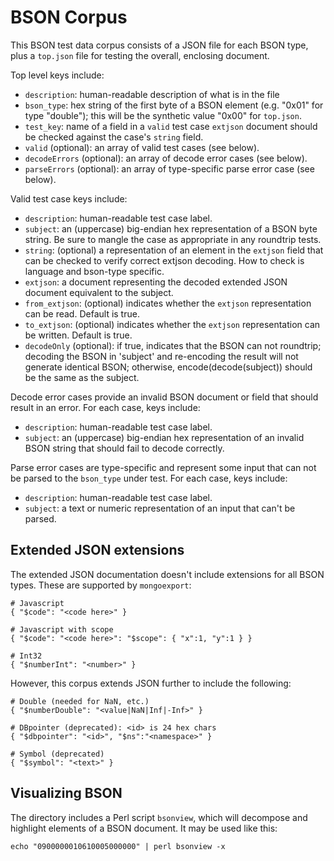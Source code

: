 # BSON Corpus

This BSON test data corpus consists of a JSON file for each BSON type, plus
a `top.json` file for testing the overall, enclosing document.

Top level keys include:

* `description`: human-readable description of what is in the file
* `bson_type`: hex string of the first byte of a BSON element (e.g. "0x01"
  for type "double"); this will be the synthetic value "0x00" for `top.json`.
* `test_key`: name of a field in a `valid` test case `extjson` document
  should be checked against the case's `string` field.
* `valid` (optional): an array of valid test cases (see below).
* `decodeErrors` (optional): an array of decode error cases (see below).
* `parseErrors` (optional): an array of type-specific parse error case (see
  below).

Valid test case keys include:

* `description`: human-readable test case label.
* `subject`: an (uppercase) big-endian hex representation of a BSON byte
  string.  Be sure to mangle the case as appropriate in any roundtrip
  tests.
* `string`: (optional) a representation of an element in the `extjson`
  field that can be checked to verify correct extjson decoding.  How to
  check is language and bson-type specific.
* `extjson`: a document representing the decoded extended JSON document
  equivalent to the subject.
* `from_extjson`: (optional) indicates whether the `extjson` representation
  can be read. Default is true.
* `to_extjson`: (optional) indicates whether the `extjson` representation
  can be written. Default is true.
* `decodeOnly` (optional): if true, indicates that the BSON can not
  roundtrip; decoding the BSON in 'subject' and re-encoding the result will
  not generate identical BSON; otherwise, encode(decode(subject)) should be
  the same as the subject.

Decode error cases provide an invalid BSON document or field that
should result in an error. For each case, keys include:

* `description`: human-readable test case label.
* `subject`: an (uppercase) big-endian hex representation of an invalid
  BSON string that should fail to decode correctly.

Parse error cases are type-specific and represent some input that can not
be parsed to the `bson_type` under test.  For each case, keys include:

* `description`: human-readable test case label.
* `subject`: a text or numeric representation of an input that can't be
  parsed.

## Extended JSON extensions

The extended JSON documentation doesn't include extensions for all BSON
types.  These are supported by `mongoexport`:

    # Javascript
    { "$code": "<code here>" }

    # Javascript with scope
    { "$code": "<code here>": "$scope": { "x":1, "y":1 } }

    # Int32
    { "$numberInt": "<number>" }

However, this corpus extends JSON further to include the following:

    # Double (needed for NaN, etc.)
    { "$numberDouble": "<value|NaN|Inf|-Inf>" }

    # DBpointer (deprecated): <id> is 24 hex chars
    { "$dbpointer": "<id>", "$ns":"<namespace>" }

    # Symbol (deprecated)
    { "$symbol": "<text>" }

## Visualizing BSON

The directory includes a Perl script `bsonview`, which will decompose and
highlight elements of a BSON document.  It may be used like this:

    echo "0900000010610005000000" | perl bsonview -x
